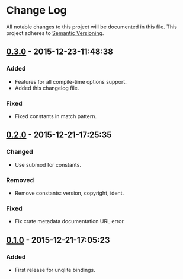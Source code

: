 # Change Log
All notable changes to this project will be documented in this file.
This project adheres to [Semantic Versioning](http://semver.org/).

## [0.3.0] - 2015-12-23-11:48:38

### Added
- Features for all compile-time options support.
- Added this changelog file.

### Fixed
- Fixed constants in match pattern.

## [0.2.0] - 2015-12-21-17:25:35

### Changed
- Use submod for constants.

### Removed
- Remove constants: version, copyright, ident.

### Fixed
- Fix crate metadata documentation URL error.

## [0.1.0] - 2015-12-21-17:05:23

### Added
- First release for unqlite bindings.

[0.1.0]: https://github.com/zitsen/unqlite-sys.rs/releases/tag/0.1.0
[0.2.0]: https://github.com/zitsen/unqlite-sys.rs/releases/tag/0.2.0
[0.3.0]: https://github.com/zitsen/unqlite-sys.rs/releases/tag/0.3.0
